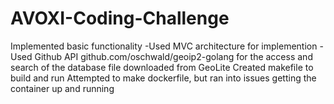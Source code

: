 # AVOXI-Coding-Challenge
Implemented basic functionality
    -Used MVC architecture for implemention
    -Used Github API github.com/oschwald/geoip2-golang for the access and search of the database file downloaded from GeoLite
Created makefile to build and run
Attempted to make dockerfile, but ran into issues getting the container up and running